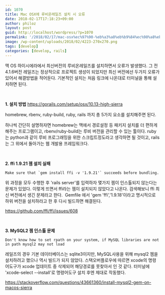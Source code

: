 ```yaml
---
id: 1070
title: Mac OSX에 루비온레일즈 설치 시 오류
date: 2018-02-17T17:18:23+09:00
author: philoz
layout: post
guid: http://localhost/wordpress/?p=1070
permalink: '/2018/02/17/mac-osx%ec%97%90-%eb%a3%a8%eb%b9%84%ec%98%a8%eb%a0%88%ec%9d%bc%ec%a6%88-%ec%84%a4%ec%b9%98-%ec%8b%9c-%ec%98%a4%eb%a5%98/'
image: /wp-content/uploads/2018/02/4223-270x270.png
tags: [develop]
categories: [develop, rails]
---
```

맥 OS 하이시에라에서 최신버전의 루비온레일즈를 설치하면서 오류가 발생했다.
그 전 4.1.6버전 레일즈는 정상적으로 프로젝트 생성이 되었지만 최신 버전에선 두가지 오류가 있어서 해결방법을 적어둔다. 기본적인 설치는 처음 링크에 나온대로 터미널을 통해 설치하면 된다.

<!--more-->

&nbsp;

<strong>1. 설치 방법</strong>
<a href="https://gorails.com/setup/osx/10.13-high-sierra" target="_blank" rel="noopener">https://gorails.com/setup/osx/10.13-high-sierra</a>

homebrew, rbenv, ruby-build, ruby, rails 까지 총 5가지 요소를 설치해주면 된다.

하나씩 간단히 설명하자면 homebrew는 맥에서 경로설정 등 패키지 설치를 더 편하게 해주는 프로그램이고, rbenv/ruby-build는 루비 버전을 관리할 수 있는 툴이다. ruby는 python과 같이 루비 프로그래밍을 위한 스크립트정도라고 생각하면 될 것이고, rails는 그 위에서 돌아가는 웹 개발용 프레임워크다.

&nbsp;

<strong>2. ffi 1.9.21 젬 설치 실패</strong>

<pre class="default prettyprint prettyprinted"><code><span class="typ"></span><span class="str">Make sure that `gem install ffi -v '1.9.21'` succeeds before bundling.</span></code></pre>

위 과정을 모두 수행한 후 'rails server'를 입력하자 몇가지 젬이 인스톨되지 않는다는 문제가 있었다.
이렇게 뜨면서 ffi라는 젬이 설치되지 않았다고 나온다. 검색해보니 ffi 최신 버전에서 생긴 문제라고 한다. &nbsp;Gemfile 에서 'gem 'ffi','1.9.18'이라고 명시적으로 하위 버전을 설치하라고 한 후 다시 빌드하면 해결된다.

<a href="https://github.com/ffi/ffi/issues/608" target="_blank" rel="noopener">https://github.com/ffi/ffi/issues/608</a>

&nbsp;

<strong>3. MySQL2 젬 인스톨 문제</strong>
<pre class="default prettyprint prettyprinted"><code><span class="typ">Don</span><span class="str">'t know how to set rpath on your system, if MySQL libraries are not    in path mysql2 may not load</span></code></pre>
레일즈의 경우 기본 데이터베이스는 sqlite3이지만, MySQL사용을 위해 mysql2 젬을 설치하려고 했으나 역시 빌드가 되지 않았다. 스택오버플로우에 따르면 xcode의 명령어도구가 xcode 업데이트 중 삭제되어 해당경로를 못찾아서 인 것 같다. 터미널에 'xcode-select --install'로 명령어도구 설치 후엔 제대로 작동했다.

<a href="https://stackoverflow.com/questions/43661360/install-mysql2-gem-on-macos-sierra" target="_blank" rel="noopener">https://stackoverflow.com/questions/43661360/install-mysql2-gem-on-macos-sierra</a>